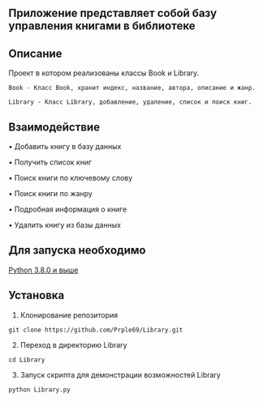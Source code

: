 ## Приложение представляет собой базу управления книгами в библиотеке

## Описание
Проект в котором реализованы классы Book и Library.

`Book - Класс Book, хранит индекс, название, автора, описание и жанр.`

`Library - Класс Library, добавление, удаление, список и поиск книг.`

## Взаимодействие

• Добавить книгу в базу данных

• Получить список книг

• Поиск книги по ключевому слову

• Поиск книги по жанру

• Подробная информация о книге

• Удалить книгу из базы данных

## Для запуска необходимо
[Python 3.8.0 и выше](https://www.python.org/downloads/release/python-380/)

<!--Установка-->
## Установка

1. Клонирование репозитория 

```git clone https://github.com/Prple69/Library.git```

2. Переход в директорию Library

```cd Library```

3. Запуск скрипта для демонстрации возможностей Library

```python Library.py```
